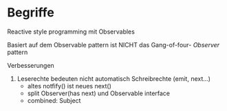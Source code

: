 Begriffe
========

Reactive style programming 
mit Observables


Basiert auf dem Observable pattern
ist NICHT das Gang-of-four- *Observer* pattern

Verbesserungen
1. Leserechte bedeuten nicht automatisch Schreibrechte (emit, next...)
	- altes notfify() ist neues next()
	- split Observer(has next) und Observable interface
	- combined: Subject

